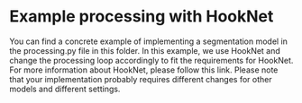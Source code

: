 # Example processing with HookNet

You can find a concrete example of implementing a segmentation model in the processing.py file in this folder.
In this example, we use HookNet and change the processing loop accordingly to fit the requirements for HookNet. For more information about HookNet, please follow this link. Please note that your implementation probably requires different changes for other models and different settings. 







